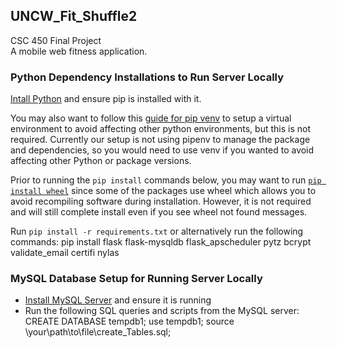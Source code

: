 ## UNCW_Fit_Shuffle2
CSC 450 Final Project  
A mobile web fitness application.

### Python Dependency Installations to Run Server Locally
[Intall Python](https://wiki.python.org/moin/BeginnersGuide/Download) and ensure pip is installed with it.

You may also want to follow this [guide for pip venv](https://packaging.python.org/guides/installing-using-pip-and-virtual-environments/) to setup a virtual environment to avoid affecting other python environments, but this is not required.  Currently our setup is not using pipenv to manage the package and dependencies, so you would need to use venv if you wanted to avoid affecting other Python or package versions.

Prior to running the `pip install` commands below, you may want to run [`pip install wheel`](https://wheel.readthedocs.io/en/latest/installing.html) since some of the packages use wheel which allows you to avoid recompiling software during installation.  However, it is not required and will still complete install even if you see wheel not found messages.

Run `pip install -r requirements.txt` or alternatively run the following commands:
    pip install flask flask-mysqldb flask_apscheduler pytz bcrypt validate_email certifi nylas

### MySQL Database Setup for Running Server Locally
- [Install MySQL Server](https://dev.mysql.com/doc/refman/8.0/en/installing.html) and ensure it is running
- Run the following SQL queries and scripts from the MySQL server:
    CREATE DATABASE tempdb1;
    use tempdb1;
    source \your\path\to\file\create_Tables.sql;